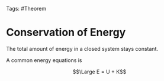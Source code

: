 Tags: #Theorem

# Conservation of Energy

The total amount of energy in a closed system stays constant.

A common energy equations is

$$\Large E = U + K$$